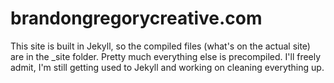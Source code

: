 # brandongregorycreative.com

This site is built in Jekyll, so the compiled files (what's on the actual site)
are in the _site folder. Pretty much everything else is precompiled. I'll freely
admit, I'm still getting used to Jekyll and working on cleaning everything up.